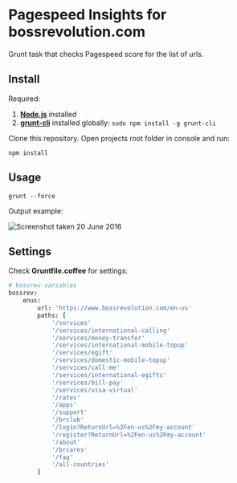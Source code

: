 # Pagespeed Insights for bossrevolution.com

Grunt task that checks Pagespeed score for the list of urls.


## Install

Required:

1. **[Node.js](https://nodejs.org/)** installed
2. **[grunt-cli](http://gruntjs.com/using-the-cli)** installed globally: `sudo npm install -g grunt-cli`

Clone this repository. Open projects root folder in console and run:

```
npm install
```

## Usage

```
grunt --force
```

Output example:

![Screenshot taken 20 June 2016](https://habrastorage.org/files/ff7/776/697/ff7776697dd544d3beb919c93f93858e.png)

## Settings

Check **Gruntfile.coffee** for settings:

```coffee
# bossrev variables
bossrev:
    enus:
        url: 'https://www.bossrevolution.com/en-us'
        paths: [
            '/services'
            '/services/international-calling'
            '/services/money-transfer'
            '/services/international-mobile-topup'
            '/services/egift'
            '/services/domestic-mobile-topup'
            '/services/call-me'
            '/services/international-egifts'
            '/services/bill-pay'
            '/services/visa-virtual'
            '/rates'
            '/apps'
            '/support'
            '/brclub'
            '/login?ReturnUrl=%2Fen-us%2Fmy-account'
            '/register?ReturnUrl=%2Fen-us%2Fmy-account'
            '/about'
            '/brcares'
            '/faq'
            '/all-countries'
        ]
```
